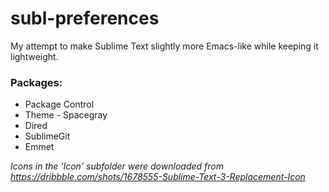 subl-preferences
================
My attempt to make Sublime Text slightly more Emacs-like while keeping it lightweight.
### Packages:
+ Package Control
+ Theme - Spacegray
+ Dired
+ SublimeGit
+ Emmet

*Icons in the 'Icon' subfolder were downloaded from https://dribbble.com/shots/1678555-Sublime-Text-3-Replacement-Icon*
